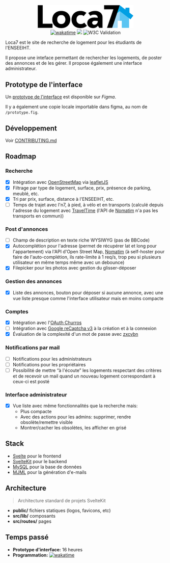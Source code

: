 <div align="center">
  <img width="300" src="public/loca7-wordmark.svg">
  <br>
  <a href="https://wakatime.com/@ewen_lbh/projects/adljqhspbi"><img src="https://wakatime.com/badge/user/0054cecb-dd63-44eb-9e94-ed53ccb8506a/project/92917f76-b95c-4e47-bc96-986e5e983a37.svg" alt="wakatime"></a>
  <a href="https://loca7.vercel.app"><img src="https://vercelbadge.vercel.app/api/ewen-lbh/loca7"></a>
<img alt="W3C Validation" src="https://img.shields.io/w3c-validation/html?targetUrl=https%3A%2F%2Floca7.vercel.app&label=w3c%20validation">
</div>

Loca7 est le site de recherche de logement pour les étudiants de l'ENSEEIHT.

Il propose une inteface permettant de rechercher les logements, de poster des annonces et de les gérer. Il propose également une interface administrateur.

## Prototype de l'interface

Un [prototype de l'interface](https://www.figma.com/file/Y6xMoifKInWIAGuGGdZp49/loca7?node-id=0%3A1&t=UtmI53RLcQkMtKkV-1) est disponible sur _Figma_.

Il y a également une copie locale importable dans figma, au nom de `/prototype.fig`.

## Développement

Voir [CONTRIBUTING.md](./CONTRIBUTING.md)

## Roadmap

### Recherche

- [x] Intégration avec [OpenStreetMap](https://www.openstreetmap.org) via [leafletJS](https://leafletjs.com)
- [x] Filtrage par type de logement, surface, prix, présence de parking, meublé, etc.
- [x] Tri par prix, surface, distance à l'ENSEEIHT, etc.
- [ ] Temps de trajet avec l'n7, à pied, à vélo et en transports (calculé depuis l'adresse du logement avec [TravelTime](https://docs.traveltime.com/api/) (l'API de [Nomatim]() n'a pas les transports en commun))

### Post d'annonces

- [ ] Champ de description en texte riche WYSIWYG (pas de BBCode)
- [x] Autocomplétion pour l'adresse (permet de récupérer lat et long pour l'appartement) via l'API d'Open Street Map, [Nomatim](https://nominatim.org/release-docs/develop/)
      (à self-hoster pour faire de l'auto-complétion, ils rate-limite à 1 req/s, trop peu si plusieurs utilisateur en même temps même avec un debounce)
- [x] Filepicker pour les photos avec gestion du glisser-déposer

### Gestion des annonces

- [x] Liste des annonces, bouton pour déposer si aucune annonce, avec une vue liste presque comme l'interface utilisateur mais en moins compacte

### Comptes

- [x] Intégration avec l'[OAuth Churros](https://wiki.inpt.fr/inp-net/public/oauth-churros)
- [ ] Intégration avec [Google reCaptcha v3](https://developers.google.com/recaptcha/docs/v3) à la création et à la connexion
- [x] Évaluation de la complexité d'un mot de passe avec [zxcvbn](https://github.com/dropbox/zxcvbn)

### Notifications par mail

- [ ] Notifications pour les administrateurs
- [ ] Notifications pour les propriétaires
- [ ] Possibilité de mettre “à l'écoute” les logements respectant des critères et de recevoir un mail quand un nouveau logement correspondant à ceux-ci est posté

### Interface administrateur

- [x] Vue liste avec même fonctionnalités que la recherche mais:
  - Plus compacte
  - Avec des actions pour les admins: supprimer, rendre obsolète/remettre visible
  - Montrer/cacher les obsolètes, les afficher en grisé

## Stack

- [Svelte](https://svelte.dev) pour le frontend
- [SvelteKit](https://kit.svelte.dev) pour le backend
- [MySQL](https://mysql.com) pour la base de données
- [MJML](https://mjml.io) pour la génération d'e-mails

## Architecture

> Architecture standard de projets SvelteKit

- **public/** fichiers statiques (logos, favicons, etc)
- **src/lib/** composants
- **src/routes/** pages

## Temps passé

- **Prototype d'interface:** 16 heures
- **Programmation:** [![wakatime](https://wakatime.com/badge/user/0054cecb-dd63-44eb-9e94-ed53ccb8506a/project/92917f76-b95c-4e47-bc96-986e5e983a37.svg)](https://wakatime.com/@ewen_lbh/projects/adljqhspbi)
